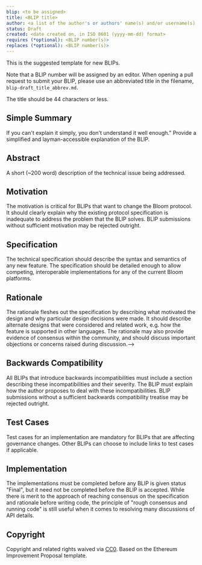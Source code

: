 ```yaml
---
blip: <to be assigned>
title: <BLIP title>
author: <a list of the author's or authors' name(s) and/or username(s), or name(s) and email(s), e.g. (use with the parentheses or triangular brackets): FirstName LastName (@GitHubUsername), FirstName LastName <foo@bar.com>, FirstName (@GitHubUsername) and GitHubUsername (@GitHubUsername)>
status: Draft
created: <date created on, in ISO 8601 (yyyy-mm-dd) format>
requires (*optional): <BLIP number(s)>
replaces (*optional): <BLIP number(s)>
---
```


<!--You can leave these HTML comments in your merged BLIP and delete the visible duplicate text guides, they will not appear and may be helpful to refer to if you edit it again. This is the suggested template for new BLIPs. Note that a BLIP number will be assigned by an editor. When opening a pull request to submit your BLIP, please use an abbreviated title in the filename, `blip-draft_title_abbrev.md`. The title should be 44 characters or less.-->
This is the suggested template for new BLIPs.

Note that a BLIP number will be assigned by an editor. When opening a pull request to submit your BLIP, please use an abbreviated title in the filename, `blip-draft_title_abbrev.md`.

The title should be 44 characters or less.

## Simple Summary
<!--"If you can't explain it simply, you don't understand it well enough." Provide a simplified and layman-accessible explanation of the BLIP.-->
If you can't explain it simply, you don't understand it well enough." Provide a simplified and layman-accessible explanation of the BLIP.

## Abstract
<!--A short (~200 word) description of the technical issue being addressed.-->
A short (~200 word) description of the technical issue being addressed.

## Motivation
<!--The motivation is critical for BLIPs that want to change the Bloom protocol. It should clearly explain why the existing protocol specification is inadequate to address the problem that the BLIP solves. BLIP submissions without sufficient motivation may be rejected outright.-->
The motivation is critical for BLIPs that want to change the Bloom protocol. It should clearly explain why the existing protocol specification is inadequate to address the problem that the BLIP solves. BLIP submissions without sufficient motivation may be rejected outright.

## Specification
<!--The technical specification should describe the syntax and semantics of any new feature. The specification should be detailed enough to allow competing, interoperable implementations for any of the current Bloom platforms.-->
The technical specification should describe the syntax and semantics of any new feature. The specification should be detailed enough to allow competing, interoperable implementations for any of the current Bloom platforms.

## Rationale
<!--The rationale fleshes out the specification by describing what motivated the design and why particular design decisions were made. It should describe alternate designs that were considered and related work, e.g. how the feature is supported in other languages. The rationale may also provide evidence of consensus within the community, and should discuss important objections or concerns raised during discussion.-->
The rationale fleshes out the specification by describing what motivated the design and why particular design decisions were made. It should describe alternate designs that were considered and related work, e.g. how the feature is supported in other languages. The rationale may also provide evidence of consensus within the community, and should discuss important objections or concerns raised during discussion.-->

## Backwards Compatibility
<!--All BLIPs that introduce backwards incompatibilities must include a section describing these incompatibilities and their severity. The BLIP must explain how the author proposes to deal with these incompatibilities. BLIP submissions without a sufficient backwards compatibility treatise may be rejected outright.-->
All BLIPs that introduce backwards incompatibilities must include a section describing these incompatibilities and their severity. The BLIP must explain how the author proposes to deal with these incompatibilities. BLIP submissions without a sufficient backwards compatibility treatise may be rejected outright.

## Test Cases
<!--Test cases for an implementation are mandatory for BLIPs that are affecting governance changes. Other BLIPs can choose to include links to test cases if applicable.-->
Test cases for an implementation are mandatory for BLIPs that are affecting governance changes. Other BLIPs can choose to include links to test cases if applicable.

## Implementation
<!--The implementations must be completed before any BLIP is given status "Final", but it need not be completed before the BLIP is accepted. While there is merit to the approach of reaching consensus on the specification and rationale before writing code, the principle of "rough consensus and running code" is still useful when it comes to resolving many discussions of API details.-->
The implementations must be completed before any BLIP is given status "Final", but it need not be completed before the BLIP is accepted. While there is merit to the approach of reaching consensus on the specification and rationale before writing code, the principle of "rough consensus and running code" is still useful when it comes to resolving many discussions of API details.

## Copyright
Copyright and related rights waived via [CC0](https://creativecommons.org/publicdomain/zero/1.0/). Based on the Ethereum Improvement Proposal template.